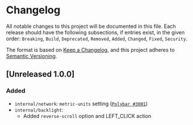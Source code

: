 # Changelog

All notable changes to this project will be documented in this file.
Each release should have the following subsections, if entries exist, in the
given order: `Breaking`, `Build`, `Deprecated`, `Removed`, `Added`, `Changed`,
`Fixed`, `Security`.

The format is based on [Keep a Changelog](https://keepachangelog.com/en/1.0.0/),
and this project adheres to [Semantic Versioning](https://semver.org/spec/v2.0.0.html).

## [Unreleased 1.0.0]
### Added
- `internal/network`: `metric-units` setting ([`Polybar #3001`](https://github.com/polybar/polybar/pull/3001))
- `internal/backlight`:
  - Added `reverse-scroll` option and LEFT_CLICK action


[1.0.0]: https://github.com/xoores/multibar/
